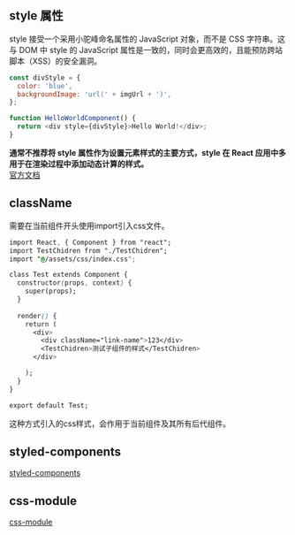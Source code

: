 ## style 属性
style 接受一个采用小驼峰命名属性的 JavaScript 对象，而不是 CSS 字符串。这与 DOM 中 style 的 JavaScript 属性是一致的，同时会更高效的，且能预防跨站脚本（XSS）的安全漏洞。
```js
const divStyle = {
  color: 'blue',
  backgroundImage: 'url(' + imgUrl + ')',
};

function HelloWorldComponent() {
  return <div style={divStyle}>Hello World!</div>;
}
```
**通常不推荐将 style 属性作为设置元素样式的主要方式，style 在 React 应用中多用于在渲染过程中添加动态计算的样式。**  
[官方文档](https://zh-hans.reactjs.org/docs/dom-elements.html#style)

## className
需要在当前组件开头使用import引入css文件。
```css
import React, { Component } from "react";
import TestChidren from "./TestChidren";
import "@/assets/css/index.css";

class Test extends Component {
  constructor(props, context) {
    super(props);
  }
 
  render() {
    return (
      <div>
        <div className="link-name">123</div>
        <TestChidren>测试子组件的样式</TestChidren>
      </div>

    );
  }
}

export default Test;
```
这种方式引入的css样式，会作用于当前组件及其所有后代组件。

## styled-components
[styled-components](./styled.md)

## css-module
[css-module](./module.md)